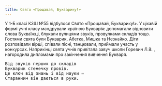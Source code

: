 ```yaml
---
title: Свято «Прощавай, Букварику!»
---
```


У 1-Б класі КЗШ №55 відбулося Свято «Прощавай, Букварику!». У цікавій формі учні класу мандрували країною Букварія: допомагали відновити слова Букваїжці, блукали вулицями звуків, провулками складів тощо. Гостями свята були Букварик, Абетка, Мишка та Незнайко. Діти розповідали вірші, співали пісні, танцювали, приймали участь у конкурсах. Наприкінці свята учнів привітала завуч школи Горевич Л.В. , нагородила дипломами про закінчення вивчення Букваря.

<pre>
Від звуків перших до складів
Букварик стежечку провів.
Це ключ від знань і від науки –
Старанним він дається в руки.
</pre>

<slideshow id="72157646846534013"></slideshow>
